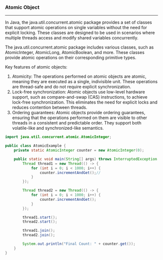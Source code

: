 ###  Atomic Object
----------------------------- ------------
In Java, the java.util.concurrent.atomic package provides a set of classes that support atomic operations
on single variables without the need for explicit locking. 
These classes are designed to be used in scenarios where multiple threads access and modify shared variables concurrently.

The java.util.concurrent.atomic package includes various classes, 
such as AtomicInteger, AtomicLong, AtomicBoolean, and more. 
These classes provide atomic operations on their corresponding primitive types.

Key features of atomic objects:

1. Atomicity: The operations performed on atomic objects are atomic, meaning they are executed as a single, indivisible unit. 
   These operations are thread-safe and do not require explicit synchronization.
2. Lock-free synchronization: Atomic objects use low-level hardware support, such as compare-and-swap (CAS) instructions,
   to achieve lock-free synchronization. This eliminates the need for explicit locks and reduces contention between threads.
3. Ordering guarantees: Atomic objects provide ordering guarantees, ensuring that 
   the operations performed on them are visible to other threads in a consistent 
   and predictable order.
   They support both volatile-like and synchronized-like semantics.


```java
import java.util.concurrent.atomic.AtomicInteger;

public class AtomicExample {
    private static AtomicInteger counter = new AtomicInteger(0);

    public static void main(String[] args) throws InterruptedException {
        Thread thread1 = new Thread(() -> {
            for (int i = 0; i < 1000; i++) {
                counter.incrementAndGet();//
            }
        });

        Thread thread2 = new Thread(() -> {
            for (int i = 0; i < 1000; i++) {
                counter.incrementAndGet();
            }
        });

        thread1.start();
        thread2.start();

        thread1.join();
        thread2.join();

        System.out.println("Final Count: " + counter.get());
    }
}

```